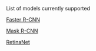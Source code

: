 List of models currently supported

[Faster R-CNN](docs/FASTER_RCNN.md)

[Mask R-CNN](docs/MASK_RCNN.md)

[RetinaNet](docs/RETINANET.md)
